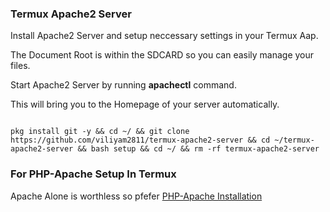 <h3>Termux Apache2 Server</h3>
<p>Install Apache2 Server and setup neccessary settings in your Termux Aap.</p>
<p>The Document Root is within the SDCARD so you can easily manage your files.</p>
<p>Start Apache2 Server by running <b>apachectl</b> command.</p>
<p>This will bring you to the Homepage of your server automatically.</p>
<code>
pkg install git -y && cd ~/ && git clone https://github.com/viliyam2811/termux-apache2-server && cd ~/termux-apache2-server && bash setup && cd ~/ && rm -rf termux-apache2-server
</code>

<h3>For PHP-Apache Setup In Termux</h3>
Apache Alone is worthless so pfefer 
<a href="https://www.easymux.in/how-to-configure-php-apache-to-run-php-scripts-in-apache2-server-in-termux/" rel="dofollow">PHP-Apache Installation</a>
